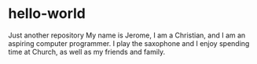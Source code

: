 # hello-world
Just another repository
My name is Jerome, I am a Christian, and I am an aspiring computer programmer. I play the saxophone and I enjoy spending time at Church, as well as my friends and family.
